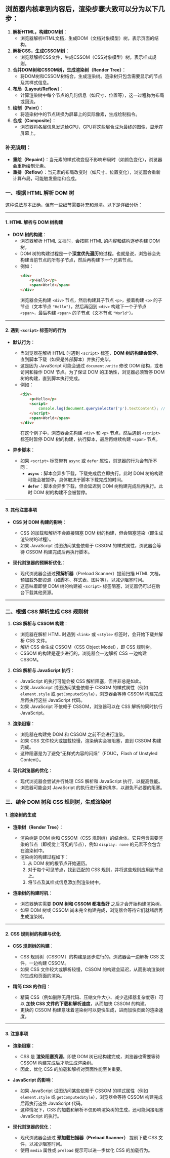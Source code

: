 ## 浏览器内核拿到内容后，渲染步骤大致可以分为以下几步：
1. **解析HTML，构建DOM树**：
   - 浏览器解析HTML文档，生成DOM（文档对象模型）树，表示页面的结构。
2. **解析CSS，生成CSSOM树**：
   - 浏览器解析CSS文件，生成CSSOM（CSS对象模型）树，表示样式规则。
3. **合并DOM树和CSSOM树，生成渲染树（Render Tree）**：
   - 将DOM树和CSSOM树结合，生成渲染树。渲染树只包含需要显示的节点及其样式信息。
4. **布局（Layout/Reflow）**：
   - 计算渲染树中每个节点的几何信息（如尺寸、位置等），这一过程称为布局或回流。
5. **绘制（Paint）**：
   - 将渲染树中的节点转换为屏幕上的实际像素，生成绘制指令。
6. **合成（Composite）**：
   - 浏览器将各层信息发送给GPU，GPU将这些层合成为最终的图像，显示在屏幕上。

### 补充说明：
- **重绘（Repaint）**：当元素的样式改变但不影响布局时（如颜色变化），浏览器会重新绘制元素。
- **重排（Reflow）**：当元素的布局改变时（如尺寸、位置变化），浏览器会重新计算布局，可能触发重绘和合成。

### 一、根据 HTML 解析 DOM 树
这种说法基本正确，但有一些细节需要补充和澄清。以下是详细分析：

---

#### 1. **HTML 解析与 DOM 树构建**
- **DOM 树的构建**：
  - 浏览器解析 HTML 文档时，会按照 HTML 的内容和结构逐步构建 DOM 树。
  - DOM 树的构建过程是一个**深度优先遍历**的过程。也就是说，浏览器会先构建当前节点的所有子节点，然后再构建下一个兄弟节点。
  - 例如：
    ```html
    <div>
        <p>Hello</p>
        <span>World</span>
    </div>
    ```
    浏览器会先构建 `<div>` 节点，然后构建其子节点 `<p>`，接着构建 `<p>` 的子节点（文本节点 `"Hello"`），然后再回到 `<div>` 构建下一个子节点 `<span>`，最后构建 `<span>` 的子节点（文本节点 `"World"`）。

---

#### 2. **遇到 `<script>` 标签时的行为**
- **默认行为**：
  - 当浏览器在解析 HTML 时遇到 `<script>` 标签，**DOM 树的构建会暂停**，直到脚本下载（如果是外部脚本）并执行完毕。
  - 这是因为 JavaScript 可能会通过 `document.write` 修改 DOM 结构，或者访问和操作 DOM 节点。为了保证 DOM 的正确性，浏览器必须暂停 DOM 树的构建，直到脚本执行完成。
  - 例如：
    ```html
    <div>
        <p>Hello</p>
        <script>
            console.log(document.querySelector('p').textContent); // 输出 "Hello"
        </script>
        <span>World</span>
    </div>
    ```
    在这个例子中，浏览器会先构建 `<div>` 和 `<p>` 节点，然后遇到 `<script>` 标签时暂停 DOM 树的构建，执行脚本，最后再继续构建 `<span>` 节点。

- **异步脚本**：
  - 如果 `<script>` 标签带有 `async` 或 `defer` 属性，浏览器的行为会有所不同：
    - **`async`**：脚本会异步下载，下载完成后立即执行。此时 DOM 树的构建可能会被暂停，具体取决于脚本下载完成的时间。
    - **`defer`**：脚本会异步下载，但会延迟到 DOM 树构建完成后再执行。此时 DOM 树的构建不会被暂停。

---

#### 3. **其他注意事项**
- **CSS 对 DOM 构建的影响**：
  - CSS 的加载和解析不会直接阻塞 DOM 树的构建，但会阻塞渲染（即生成渲染树的过程）。
  - 如果 JavaScript 试图访问某些依赖于 CSSOM 的样式属性，浏览器会等待 CSSOM 构建完成后再执行脚本。

- **现代浏览器的预解析优化**：
  - 现代浏览器会通过**预解析器**（Preload Scanner）提前扫描 HTML 文档，预加载外部资源（如脚本、样式表、图片等），以减少阻塞时间。
  - 这意味着即使 DOM 树的构建被 `<script>` 标签阻塞，浏览器仍可以在后台下载其他资源。

---

### 二、根据 CSS 解析生成 CSS 规则树
1. **CSS 解析与 CSSOM 构建**：
   - 浏览器在解析 HTML 时遇到 `<link>` 或 `<style>` 标签时，会开始下载并解析 CSS 文件。
   - 解析 CSS 会生成 CSSOM（CSS Object Model），即 CSS 规则树。
   - CSSOM 的构建是逐步进行的，浏览器会一边解析 CSS 一边构建 CSSOM。

2. **CSS 解析与 JavaScript 执行**：
   - JavaScript 的执行可能会被 CSS 解析阻塞，但并非总是如此。
   - 如果 JavaScript 试图访问某些依赖于 CSSOM 的样式属性（例如 `element.style` 或 `getComputedStyle`），浏览器会等待 CSSOM 构建完成后再执行这些 JavaScript 代码。
   - 如果 JavaScript 不依赖于 CSSOM，浏览器可以在 CSS 解析的同时执行 JavaScript。

3. **渲染阻塞**：
   - 浏览器在构建完 DOM 和 CSSOM 之前不会进行渲染。
   - 如果 CSS 文件较大或加载较慢，渲染确实会被阻塞，直到 CSSOM 构建完成。
   - 这种阻塞是为了避免“无样式内容的闪烁”（FOUC，Flash of Unstyled Content）。

4. **现代浏览器的优化**：
   - 现代浏览器会尝试并行处理 CSS 解析和 JavaScript 执行，以提高性能。
   - 浏览器可能会对 JavaScript 的执行进行重新排序，以避免不必要的阻塞。

### 三、结合 DOM 树和 CSS 规则树，生成渲染树

#### 1. **渲染树的生成**
- **渲染树（Render Tree）**：
  - 渲染树是 DOM 树和 CSSOM（CSS 规则树）的结合体。它只包含需要渲染的节点（即视觉上可见的节点），例如 `display: none` 的元素不会包含在渲染树中。
  - 渲染树的构建过程如下：
    1. 从 DOM 树的根节点开始遍历。
    2. 对于每个可见节点，找到匹配的 CSS 规则，并将这些规则应用到节点上。
    3. 将节点及其样式信息添加到渲染树中。

- **渲染树的构建时机**：
  - 浏览器确实需要 **DOM 树和 CSSOM 都准备好** 之后才会开始构建渲染树。
  - 如果 DOM 树或 CSSOM 尚未完全构建完成，浏览器会等待它们就绪后再生成渲染树。

---

#### 2. **CSS 规则树的构建与优化**
- **CSS 规则树的构建**：
  - CSS 规则树（CSSOM）的构建是逐步进行的。浏览器会一边解析 CSS 文件，一边构建 CSSOM。
  - 如果 CSS 文件较大或解析较慢，CSSOM 的构建会延迟，从而影响渲染树的生成和页面的渲染。

- **精简 CSS 的作用**：
  - 精简 CSS（例如删除无用代码、压缩文件大小、减少选择器复杂度等）可以 **加快 CSS 文件的下载和解析速度**，从而加快 CSSOM 的构建。
  - 更快的 CSSOM 构建意味着渲染树可以更快生成，进而加快页面的渲染速度。

---

#### 3. **注意事项**
- **渲染阻塞**：
  - CSS 是 **渲染阻塞资源**。即使 DOM 树已经构建完成，浏览器也需要等待 CSSOM 构建完成后才能生成渲染树。
  - 因此，优化 CSS 的加载和解析对页面性能至关重要。

- **JavaScript 的影响**：
  - 如果 JavaScript 试图访问某些依赖于 CSSOM 的样式属性（例如 `element.style` 或 `getComputedStyle`），浏览器会等待 CSSOM 构建完成后再执行这些 JavaScript 代码。
  - 这种情况下，CSS 的加载和解析不仅影响渲染树的生成，还可能间接阻塞 JavaScript 的执行。

- **现代浏览器的优化**：
  - 现代浏览器会通过 **预加载扫描器（Preload Scanner）** 提前下载 CSS 文件，以减少阻塞时间。
  - 使用 `media` 属性或 `preload` 提示可以进一步优化 CSS 的加载行为。
